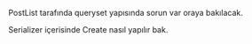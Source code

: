 PostList tarafında queryset yapısında sorun var oraya bakılacak.

Serializer içerisinde Create nasıl yapılır bak.
